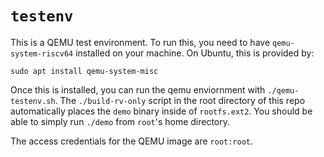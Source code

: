 # `testenv`

This is a QEMU test environment. To run this, you need to have 
`qemu-system-riscv64` installed on your machine. On Ubuntu, this is provided
by:

```
sudo apt install qemu-system-misc
```

Once this is installed, you can run the qemu enviornment with 
`./qemu-testenv.sh`. The `./build-rv-only` script in the root directory of this
repo automatically places the `demo` binary inside of `rootfs.ext2`. You should
be able to simply run `./demo` from `root`'s home directory.

The access credentials for the QEMU image are `root:root`.
